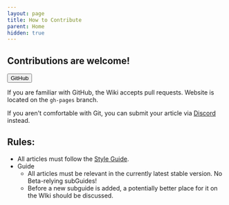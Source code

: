 ```yaml
---
layout: page
title: How to Contribute
parent: Home
hidden: true
---
```


## Contributions are welcome!

<Button color="blue" link="https://github.com/Bedrock-OSS/bedrock-wiki">GitHub</Button>

If you are familiar with GitHub, the Wiki accepts pull requests. Website is located on the `gh-pages` branch.

If you aren't comfortable with Git, you can submit your article via [Discord](https://discord.gg/XjV87YN) instead.

## Rules:

-   All articles must follow the [Style Guide](https://wiki.bedrock.dev/knowledge/style-guide).
-   Guide
    -   All articles must be relevant in the currently latest stable version. No Beta-relying subGuides!
    -   Before a new subguide is added, a potentially better place for it on the WIki should be discussed.
